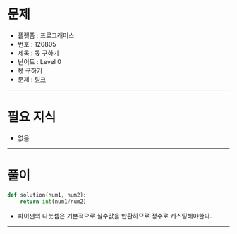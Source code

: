 # 문제
- 플랫폼 : 프로그래머스
- 번호 : 120805
- 제목 : 몫 구하기
- 난이도 : Level 0
- 몫 구하기
- 문제 : <a href="https://school.programmers.co.kr/learn/courses/30/lessons/120805" target="_blank">링크</a>

---

# 필요 지식
- 없음

---

# 풀이
```python
def solution(num1, num2):
    return int(num1/num2)
```
- 파이썬의 나눗셈은 기본적으로 실수값을 반환하므로 정수로 캐스팅해야한다.

---
